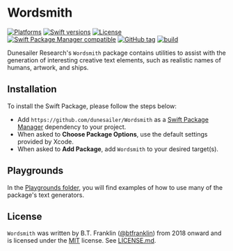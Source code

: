 Wordsmith
=========

[![Platforms](https://img.shields.io/endpoint?url=https%3A%2F%2Fswiftpackageindex.com%2Fapi%2Fpackages%2Fdunesailer%2FWordsmith%2Fbadge%3Ftype%3Dplatforms)](https://swiftpackageindex.com/dunesailer/Wordsmith)
[![Swift versions](https://img.shields.io/endpoint?url=https%3A%2F%2Fswiftpackageindex.com%2Fapi%2Fpackages%2Fdunesailer%2FWordsmith%2Fbadge%3Ftype%3Dswift-versions)](https://swiftpackageindex.com/dunesailer/Wordsmith)
[![License](https://img.shields.io/badge/License-MIT-blue.svg)](https://github.com/dunesailer/Wordsmith/blob/master/LICENSE)
[![Swift Package Manager compatible](https://img.shields.io/badge/SPM-compatible-brightgreen.svg?style=flat&colorA=28a745&&colorB=4E4E4E)](https://github.com/apple/swift-package-manager)
[![GitHub tag](https://img.shields.io/github/tag/dunesailer/Wordsmith.svg)](https://github.com/dunesailer/Wordsmith)
[![build](https://github.com/dunesailer/Wordsmith/workflows/build/badge.svg)](https://github.com/dunesailer/Wordsmith/actions?query=workflow%3Abuild)

Dunesailer Research's `Wordsmith` package contains utilities to assist with the generation of interesting creative text elements, such as realistic names of humans, artwork, and ships.

## Installation

To install the Swift Package, please follow the steps below:

- Add `https://github.com/dunesailer/Wordsmith` as a [Swift Package Manager](https://swift.org/package-manager/) dependency to your project.
- When asked to **Choose Package Options**, use the default settings provided by Xcode.
- When asked to **Add Package**, add `Wordsmith` to your desired target(s).

## Playgrounds

In the [Playgrounds folder](https://github.com/dunesailer/Wordsmith/tree/master/Playgrounds), you will find examples of how to use many of the package's text generators.

## License

`Wordsmith` was written by B.T. Franklin ([@btfranklin](https://github.com/btfranklin)) from 2018 onward and is licensed under the [MIT](https://opensource.org/licenses/MIT) license. See [LICENSE.md](LICENSE.md).
